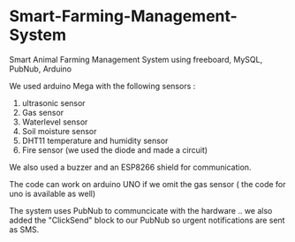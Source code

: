 # Smart-Farming-Management-System
Smart Animal Farming Management System using freeboard, MySQL, PubNub, Arduino 

We used arduino Mega with the following sensors : 
1) ultrasonic sensor
2) Gas sensor
3) Waterlevel sensor
4) Soil moisture sensor
5) DHT11 temperature and humidity sensor
6) Fire sensor (we used the diode and made a circuit)

We also used a buzzer and an ESP8266 shield for communication. 

The code can work on arduino UNO if we omit the gas sensor ( the code for uno is available as well) 

The system uses PubNub to communcicate with the hardware .. we also added the "ClickSend" block to our PubNub so urgent notifications are sent as SMS.

